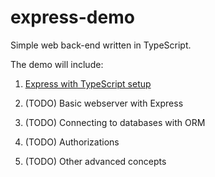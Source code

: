 # express-demo

Simple web back-end written in TypeScript.

The demo will include:

1. [Express with TypeScript setup](/SETUP.md)

2. (TODO) Basic webserver with Express

3. (TODO) Connecting to databases with ORM

4. (TODO) Authorizations

5. (TODO) Other advanced concepts